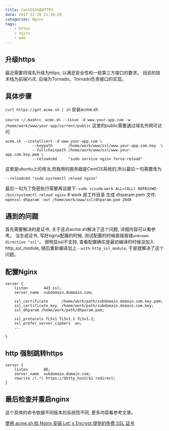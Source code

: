 ```yaml
---
title: CentOS升级HTTPS
date: 2017-12-28 21:38:29
categories: Nginx
tags: 
    - https
    - nginx
    - web
---
```

## 升级https
最近需要将域名升级为https, 以满足安全性和一些第三方接口的要求。
目前的技术栈为前端VUE, 后端为Tornado。Tornado负责接口的实现。
## 具体步骤

   `curl https://get.acme.sh | sh` 安装acme.sh

   `source ~/.bashrc `
   `acme.sh --issue -d www.your-app.com -w /home/work/www/your-app/current/public` 这里的public需要通过域名外网可访问

   ```
   acme.sh --installcert -d www.your-app.com \
               --keypath       /home/work/www/ssl/www.your-app.com.key  \
               --fullchainpath /home/work/www/ssl/www.your-app.com.key.pem \
               --reloadcmd     "sudo service nginx force-reload"
   ```
   这里是ubuntu上的用法,而我用的服务器是CentOS系统的,所以最后一句需要改为
   ```
   --reloadcmd "sudo systemctl reload nginx"
   ```
   最后一句为了免密执行需要再设置下:
   `sudo visudo`
   `work ALL=(ALL) NOPASSWD: /bin/systemctl reload nginx` # work 是工作目录
   生成 dhparam.pem 文件:
   `openssl dhparam -out /home/work/www/ssl/dhparam.pem 2048`

## 遇到的问题
首先需要解决的是证书, 关于这点acme.sh解决了这个问题, 详细内容可以看参考。
当生成证书, 写好nginx配置的时候, 测试配置的时候直接报错`unknown directive "ssl"`。
很明显ssl不支持, 查看配置确实是最初编译的时候没加入http_ssl_module,
随后重新编译加上`--with-http_ssl_module`, 于是就解决了这个问题。

## 配置Nginx
```
server {
    listen       443 ssl;
    server_name  subdomain.dommain.com;

    ssl_certificate      /home/work/path/subdomain.domain.com.key.pem;
    ssl_certificate_key  /home/work/path/subdomain.domain.com.key;
    ssl_dhparam /home/work/path/dhparam.pem;

	ssl_protocols TLSv1 TLSv1.1 TLSv1.2;
    ssl_prefer_server_ciphers  on;
    ...

}
```

## http 强制跳转https
```
server {
    listen       80;
	server_name  subdomain.domain.com;
    rewrite /(.*) https://$http_host/$1 redirect;
}
```

## 最后检查并重启nginx
这个具体的命令依据不同版本的系统而不同, 更多内容看参考文章。

[使用 acme.sh 给 Nginx 安装 Let’ s Encrypt 提供的免费 SSL 证书](https://ruby-china.org/topics/31983)
